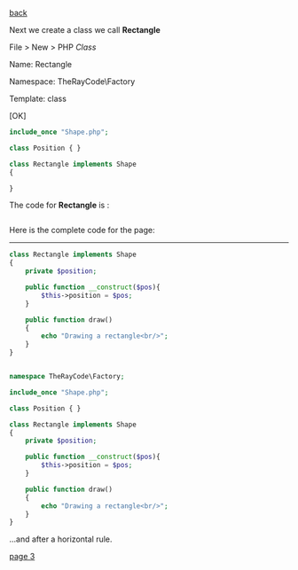 [back](./page01.md)

Next we create a class we call **Rectangle**

File > New > PHP *Class*

Name: Rectangle

Namespace: TheRayCode\Factory

Template: class

[OK]

```php
include_once "Shape.php";
```

```php
class Position { }

class Rectangle implements Shape
{ 

}

```
The code for **Rectangle** is :

```php

```




Here is the complete code for the page:

---

```php
class Rectangle implements Shape
{
    private $position;

    public function __construct($pos){
        $this->position = $pos;
    }

    public function draw()
    {
        echo "Drawing a rectangle<br/>";
    }
}
```


```php

namespace TheRayCode\Factory;

include_once "Shape.php";

class Position { }

class Rectangle implements Shape
{
    private $position;

    public function __construct($pos){
        $this->position = $pos;
    }

    public function draw()
    {
        echo "Drawing a rectangle<br/>";
    }
}

```



...and after a horizontal rule.



[page 3](./page03.md)
